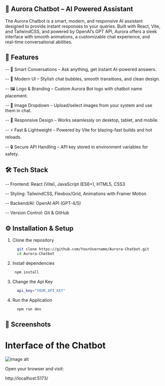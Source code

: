 ## 🌌 Aurora Chatbot – AI Powered Assistant

The Aurora Chatbot is a smart, modern, and responsive AI assistant designed to provide instant responses to your queries. Built with React, Vite, and TailwindCSS, and powered by OpenAI’s GPT API, Aurora offers a sleek interface with smooth animations, a customizable chat experience, and real-time conversational abilities.

## 🚀 Features

-- 💬 Smart Conversations – Ask anything, get instant AI-powered answers.

-- 🎨 Modern UI – Stylish chat bubbles, smooth transitions, and clean design.

-- 🖼 Logo & Branding – Custom Aurora Bot logo with chatbot name placement.

-- 📂 Image Dropdown – Upload/select images from your system and use them in chat.

-- 📱 Responsive Design – Works seamlessly on desktop, tablet, and mobile.

-- ⚡ Fast & Lightweight – Powered by Vite for blazing-fast builds and hot reloads.

-- 🔒 Secure API Handling – API key stored in environment variables for safety.

## 🛠 Tech Stack

-- Frontend: React (Vite), JavaScript (ES6+), HTML5, CSS3

-- Styling: TailwindCSS, Flexbox/Grid, Animations with Framer Motion

-- Backend/AI: OpenAI API (GPT-4/5)

-- Version Control: Git & GitHub

## ⚙️ Installation & Setup

1. Clone the repository
   ```bash
     git clone https://github.com/YourUsername/Aurora-Chatbot.git
     cd Aurora-Chatbot


2. Install dependencies
    ```bash
     npm install

3. Change the Api Key
   ```bash
     api_key="YOUR_API_KEY"
   
4. Run the Application
   ```bash
     npm run dev

## 📸 Screenshots

# Interface of the Chatbot
![image alt](https://github.com/Sainath-K-tech/Aurora-ChatBot-/blob/715766911fd3fd3c62438b75d938e3409682f8a2/Screenshot%202025-08-19%20155649.png)


Open your browser and visit:

http://localhost:5173/

